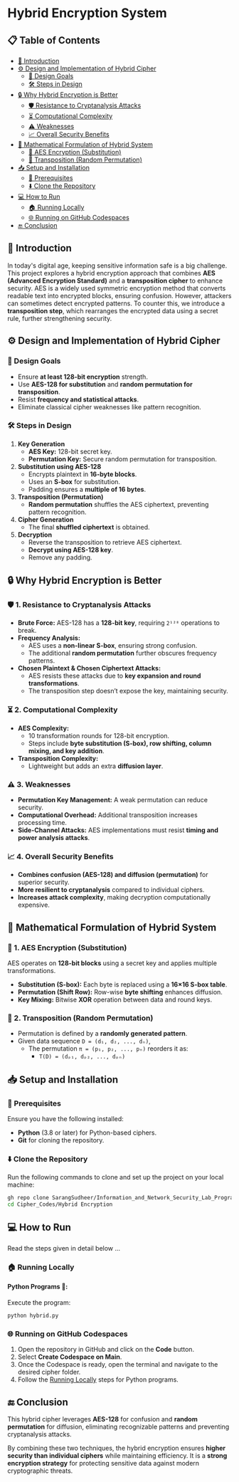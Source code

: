 # Hybrid Encryption System

## 📋 Table of Contents
- [📖 Introduction](#-📖-introduction)
- [⚙️ Design and Implementation of Hybrid Cipher](#design-and-implementation-of-hybrid-cipher)
  - [🎯 Design Goals](#design-goals)
  - [🛠️ Steps in Design](#steps-in-design)
- [🔒 Why Hybrid Encryption is Better](#why-hybrid-encryption-is-better)
  - [🛡️ Resistance to Cryptanalysis Attacks](#1-resistance-to-cryptanalysis-attacks)
  - [⏳ Computational Complexity](#2-computational-complexity)
  - [⚠️ Weaknesses](#3-weaknesses)
  - [📈 Overall Security Benefits](#4-overall-security-benefits)
- [🧮 Mathematical Formulation of Hybrid System](#mathematical-formulation-of-hybrid-system)
  - [🔢 AES Encryption (Substitution)](#1-aes-encryption-substitution)
  - [🔀 Transposition (Random Permutation)](#2-transposition-random-permutation)
- [📥 Setup and Installation](#setup-and-installation)
  - [📜 Prerequisites](#prerequisites)
  - [⬇️ Clone the Repository](#clone-the-repository)
- [💻 How to Run](#how-to-run)
  - [🏠 Running Locally](#running-locally)
  - [🌐 Running on GitHub Codespaces](#running-on-github-codespaces)
- [🔚 Conclusion](#conclusion)

## 📖 Introduction
In today's digital age, keeping sensitive information safe is a big challenge. This project explores a hybrid encryption approach that combines **AES (Advanced Encryption Standard)** and a **transposition cipher** to enhance security. AES is a widely used symmetric encryption method that converts readable text into encrypted blocks, ensuring confusion. However, attackers can sometimes detect encrypted patterns. To counter this, we introduce a **transposition step**, which rearranges the encrypted data using a secret rule, further strengthening security.

## ⚙️ Design and Implementation of Hybrid Cipher

### 🎯 Design Goals
- Ensure **at least 128-bit encryption** strength.
- Use **AES-128 for substitution** and **random permutation for transposition**.
- Resist **frequency and statistical attacks**.
- Eliminate classical cipher weaknesses like pattern recognition.

### 🛠️ Steps in Design
1. **Key Generation**
   - **AES Key:** 128-bit secret key.
   - **Permutation Key:** Secure random permutation for transposition.
2. **Substitution using AES-128**
   - Encrypts plaintext in **16-byte blocks**.
   - Uses an **S-box** for substitution.
   - Padding ensures a **multiple of 16 bytes**.
3. **Transposition (Permutation)**
   - **Random permutation** shuffles the AES ciphertext, preventing pattern recognition.
4. **Cipher Generation**
   - The final **shuffled ciphertext** is obtained.
5. **Decryption**
   - Reverse the transposition to retrieve AES ciphertext.
   - **Decrypt using AES-128 key**.
   - Remove any padding.

## 🔒 Why Hybrid Encryption is Better

### 🛡️ 1. Resistance to Cryptanalysis Attacks
- **Brute Force:** AES-128 has a **128-bit key**, requiring `2¹²⁸` operations to break.
- **Frequency Analysis:**
  - AES uses a **non-linear S-box**, ensuring strong confusion.
  - The additional **random permutation** further obscures frequency patterns.
- **Chosen Plaintext & Chosen Ciphertext Attacks:**
  - AES resists these attacks due to **key expansion and round transformations**.
  - The transposition step doesn’t expose the key, maintaining security.

### ⏳ 2. Computational Complexity
- **AES Complexity:**
  - 10 transformation rounds for 128-bit encryption.
  - Steps include **byte substitution (S-box), row shifting, column mixing, and key addition**.
- **Transposition Complexity:**
  - Lightweight but adds an extra **diffusion layer**.

### ⚠️ 3. Weaknesses
- **Permutation Key Management:** A weak permutation can reduce security.
- **Computational Overhead:** Additional transposition increases processing time.
- **Side-Channel Attacks:** AES implementations must resist **timing and power analysis attacks**.

### 📈 4. Overall Security Benefits
- **Combines confusion (AES-128) and diffusion (permutation)** for superior security.
- **More resilient to cryptanalysis** compared to individual ciphers.
- **Increases attack complexity**, making decryption computationally expensive.

## 🧮 Mathematical Formulation of Hybrid System

### 🔢 1. AES Encryption (Substitution)
AES operates on **128-bit blocks** using a secret key and applies multiple transformations.

- **Substitution (S-box):** Each byte is replaced using a **16×16 S-box table**.
- **Permutation (Shift Row):** Row-wise **byte shifting** enhances diffusion.
- **Key Mixing:** Bitwise **XOR** operation between data and round keys.

### 🔀 2. Transposition (Random Permutation)
- Permutation is defined by a **randomly generated pattern**.
- Given data sequence `D = (d₁, d₂, ..., dₙ)`,
  - The permutation `π = (p₁, p₂, ..., pₙ)` reorders it as:
    - `T(D) = (dₚ₁, dₚ₂, ..., dₚₙ)`

## 📥 Setup and Installation

### 📜 Prerequisites
Ensure you have the following installed:
- **Python** (3.8 or later) for Python-based ciphers.
- **Git** for cloning the repository.

### ⬇️ Clone the Repository
Run the following commands to clone and set up the project on your local machine:
```bash
gh repo clone SarangSudheer/Information_and_Network_Security_Lab_Programs
cd Cipher_Codes/Hybrid Encryption
```

## 💻 How to Run
Read the steps given in detail below ...

### 🏠 Running Locally
#### Python Programs 🐍:
  Execute the program:
   ```bash
   python hybrid.py
   ```

### 🌐 Running on GitHub Codespaces
1. Open the repository in GitHub and click on the **Code** button.
2. Select **Create Codespace on Main**.
3. Once the Codespace is ready, open the terminal and navigate to the desired cipher folder.
4. Follow the [Running Locally](#running-locally) steps for Python programs.

## 🔚 Conclusion
This hybrid cipher leverages **AES-128** for confusion and **random permutation** for diffusion, eliminating recognizable patterns and preventing cryptanalysis attacks.

By combining these two techniques, the hybrid encryption ensures **higher security than individual ciphers** while maintaining efficiency. It is a **strong encryption strategy** for protecting sensitive data against modern cryptographic threats.


